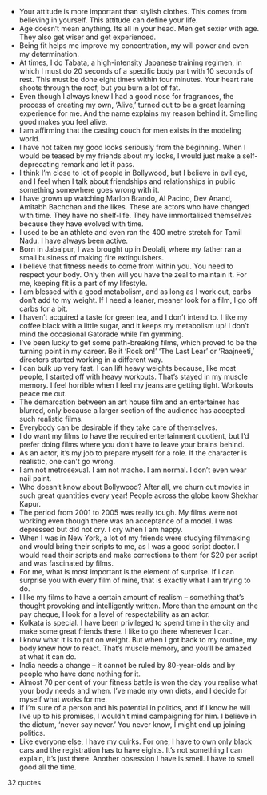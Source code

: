  - Your attitude is more important than stylish clothes. This comes from believing in yourself. This attitude can define your life.
 - Age doesn’t mean anything. Its all in your head. Men get sexier with age. They also get wiser and get experienced.
 - Being fit helps me improve my concentration, my will power and even my determination.
 - At times, I do Tabata, a high-intensity Japanese training regimen, in which I must do 20 seconds of a specific body part with 10 seconds of rest. This must be done eight times within four minutes. Your heart rate shoots through the roof, but you burn a lot of fat.
 - Even though I always knew I had a good nose for fragrances, the process of creating my own, ‘Alive,’ turned out to be a great learning experience for me. And the name explains my reason behind it. Smelling good makes you feel alive.
 - I am affirming that the casting couch for men exists in the modeling world.
 - I have not taken my good looks seriously from the beginning. When I would be teased by my friends about my looks, I would just make a self-deprecating remark and let it pass.
 - I think I’m close to lot of people in Bollywood, but I believe in evil eye, and I feel when I talk about friendships and relationships in public something somewhere goes wrong with it.
 - I have grown up watching Marlon Brando, Al Pacino, Dev Anand, Amitabh Bachchan and the likes. These are actors who have changed with time. They have no shelf-life. They have immortalised themselves because they have evolved with time.
 - I used to be an athlete and even ran the 400 metre stretch for Tamil Nadu. I have always been active.
 - Born in Jabalpur, I was brought up in Deolali, where my father ran a small business of making fire extinguishers.
 - I believe that fitness needs to come from within you. You need to respect your body. Only then will you have the zeal to maintain it. For me, keeping fit is a part of my lifestyle.
 - I am blessed with a good metabolism, and as long as I work out, carbs don’t add to my weight. If I need a leaner, meaner look for a film, I go off carbs for a bit.
 - I haven’t acquired a taste for green tea, and I don’t intend to. I like my coffee black with a little sugar, and it keeps my metabolism up! I don’t mind the occasional Gatorade while I’m gymming.
 - I’ve been lucky to get some path-breaking films, which proved to be the turning point in my career. Be it ‘Rock on!’ ‘The Last Lear’ or ‘Raajneeti,’ directors started working in a different way.
 - I can bulk up very fast. I can lift heavy weights because, like most people, I started off with heavy workouts. That’s stayed in my muscle memory. I feel horrible when I feel my jeans are getting tight. Workouts peace me out.
 - The demarcation between an art house film and an entertainer has blurred, only because a larger section of the audience has accepted such realistic films.
 - Everybody can be desirable if they take care of themselves.
 - I do want my films to have the required entertainment quotient, but I’d prefer doing films where you don’t have to leave your brains behind.
 - As an actor, it’s my job to prepare myself for a role. If the character is realistic, one can’t go wrong.
 - I am not metrosexual. I am not macho. I am normal. I don’t even wear nail paint.
 - Who doesn’t know about Bollywood? After all, we churn out movies in such great quantities every year! People across the globe know Shekhar Kapur.
 - The period from 2001 to 2005 was really tough. My films were not working even though there was an acceptance of a model. I was depressed but did not cry. I cry when I am happy.
 - When I was in New York, a lot of my friends were studying filmmaking and would bring their scripts to me, as I was a good script doctor. I would read their scripts and make corrections to them for $20 per script and was fascinated by films.
 - For me, what is most important is the element of surprise. If I can surprise you with every film of mine, that is exactly what I am trying to do.
 - I like my films to have a certain amount of realism – something that’s thought provoking and intelligently written. More than the amount on the pay cheque, I look for a level of respectability as an actor.
 - Kolkata is special. I have been privileged to spend time in the city and make some great friends there. I like to go there whenever I can.
 - I know what it is to put on weight. But when I got back to my routine, my body knew how to react. That’s muscle memory, and you’ll be amazed at what it can do.
 - India needs a change – it cannot be ruled by 80-year-olds and by people who have done nothing for it.
 - Almost 70 per cent of your fitness battle is won the day you realise what your body needs and when. I’ve made my own diets, and I decide for myself what works for me.
 - If I’m sure of a person and his potential in politics, and if I know he will live up to his promises, I wouldn’t mind campaigning for him. I believe in the dictum, ‘never say never.’ You never know, I might end up joining politics.
 - Like everyone else, I have my quirks. For one, I have to own only black cars and the registration has to have eights. It’s not something I can explain, it’s just there. Another obsession I have is smell. I have to smell good all the time.

32 quotes